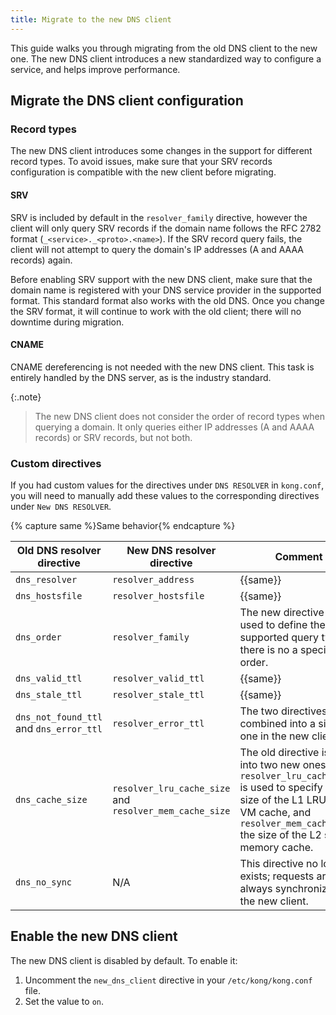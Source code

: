 ```yaml
---
title: Migrate to the new DNS client
---
```

This guide walks you through migrating from the old DNS client to the new one. The new DNS client introduces a new standardized way to configure a service, and helps improve performance.

## Migrate the DNS client configuration

### Record types

The new DNS client introduces some changes in the support for different record types. To avoid issues, make sure that your SRV records configuration is compatible with the new client before migrating.

#### SRV

SRV is included by default in the `resolver_family` directive, however the client will only query SRV records if the domain name follows the RFC 2782 format (`_<service>._<proto>.<name>`). If the SRV record query fails, the client will not attempt to query the domain's IP addresses (A and AAAA records) again.

Before enabling SRV support with the new DNS client, make sure that the domain name is registered with your DNS service provider in the supported format. This standard format also works with the old DNS. Once you change the SRV format, it will continue to work with the old client; there will no downtime during migration.

#### CNAME

CNAME dereferencing is not needed with the new DNS client. This task is entirely handled by the DNS server, as is the industry standard.

{:.note}
> The new DNS client does not consider the order of record types when querying a domain. It only queries either IP addresses (A and AAAA records) or SRV records, but not both.

### Custom directives

If you had custom values for the directives under `DNS RESOLVER` in `kong.conf`, you will need to manually add these values to the corresponding directives under `New DNS RESOLVER`.

{% capture same %}Same behavior{% endcapture %}

|Old DNS resolver directive|New DNS resolver directive|Comment|
|---|---|---|
|`dns_resolver`|`resolver_address`|{{same}}|
|`dns_hostsfile`|`resolver_hostsfile`|{{same}}|
|`dns_order`|`resolver_family`|The new directive is only used to define the supported query types, there is no a specific order.|
|`dns_valid_ttl`|`resolver_valid_ttl`|{{same}}|
|`dns_stale_ttl`|`resolver_stale_ttl`|{{same}}|
|`dns_not_found_ttl` and `dns_error_ttl`|`resolver_error_ttl`|The two directives are combined into a single one in the new client.|
|`dns_cache_size`|`resolver_lru_cache_size` and `resolver_mem_cache_size`|The old directive is split into two new ones: `resolver_lru_cache_size` is used to specify the size of the L1 LRU lua VM cache, and `resolver_mem_cache_size` the size of the L2 shared memory cache.|
|`dns_no_sync`|N/A|This directive no longer exists; requests are always synchronized in the new client.|

## Enable the new DNS client

The new DNS client is disabled by default. To enable it:

1. Uncomment the `new_dns_client` directive in your `/etc/kong/kong.conf` file.
1. Set the value to `on`.